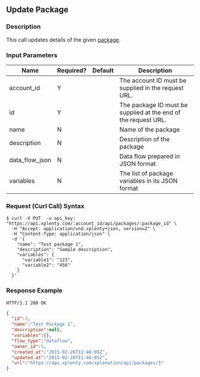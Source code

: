 ## Update Package

### Description
This call updates details of the given [package](https://github.com/xplenty/xplenty-api-doc-v2/blob/master/resources/package.md).

### Input Parameters
Name|Required?|Default|Description|
|----|---------|-------|-----------|
account_id|Y| |The account ID must be supplied in the request URL.
id|Y| |The package ID must be supplied at the end of the request URL.
name|N| |Name of the package
description|N| |Description of the package
data_flow_json|N| |Data flow prepared in JSON format
variables|N| |The list of package variables in its JSON format

### Request (Curl Call) Syntax
```shell
$ curl -X PUT  -u api_key: "https://api.xplenty.com/:account_id/api/packages/:package_id" \
  -H "Accept: application/vnd.xplenty+json, version=2" \
  -H "Content-Type: application/json" \
  -d '{
    "name": "Test package 1",
    "description": "Sample description",
    "variables": { 
      "variable1": "123", 
      "variable2": "456" 
    }
  }'
```

### Response Example
```HTTP
HTTP/1.1 200 OK
```

```json
{
  "id":3,
  "name":"Test Package 1",
  "description":null,
  "variables":{},
  "flow_type":"dataflow",
  "owner_id":5,
  "created_at":"2015-02-26T11:46:05Z",
  "updated_at":"2015-02-26T11:46:05Z",
  "url":"https://api.xplenty.com/xplenation/api/packages/3"
}
```
